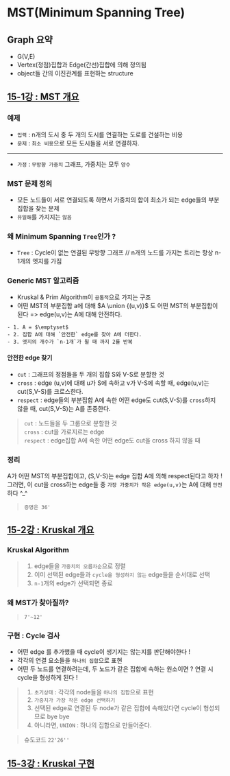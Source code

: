 # MST(Minimum Spanning Tree)
## Graph 요약 
- G(V,E) 
- Vertex(정점)집합과 Edge(간선)집합에 의해 정의됨 
- object들 간의 이진관계를 표현하는 structure
## [15-1강 : MST 개요](https://www.youtube.com/watch?v=i4ZDgJS0_yM&list=PL52K_8WQO5oUuH06MLOrah4h05TZ4n38l&index=34)
### 예제
- `입력` : n개의 도시 중 두 개의 도시를 연결하는 도로를 건설하는 비용
- `문제` : `최소 비용`으로 모든 도시들을 서로 연결하자. 
--------
- `가정` : `무방향 가중치` 그래프, 가중치는 모두 `양수`
### MST 문제 정의 
- 모든 노드들이 서로 연결되도록 하면서 가중치의 합이 최소가 되는 edge들의 부분 집합을 찾는 문제 
- `유일해`를 가지지는 `않음`
### 왜 Minimum Spanning `Tree`인가 ? 
- `Tree` : Cycle이 없는 연결된 무방향 그래프 // n개의 노드를 가지는 트리는 항상 n-1개의 엣지를 가짐  
### Generic MST 알고리즘
- Kruskal & Prim Algorithm이 `공통적`으로 가지는 구조
- 어떤 MST의 부분집합 a에 대해 $A \union {(u,v)}$ 도 어떤 MST의 부분집합이 된다 => edge(u,v)는 A에 대해 안전하다.
```
- 1. A = $\emptyset$
- 2. 집합 A에 대해 `안전한` edge를 찾아 A에 더한다.
- 3. 엣지의 개수가 `n-1개`가 될 때 까지 2를 반복
```
#### 안전한 edge 찾기
- `cut` : 그래프의 정점들을 두 개의 집합 S와 V-S로 분할한 것
- `cross` : edge (u,v)에 대해 u가 S에 속하고 v가 V-S에 속할 때, edge(u,v)는 cut(S,V-S)를 크로스한다.
- `respect` : edge들의 부분집합 A에 속한 어떤 edge도 cut(S,V-S)를 `cross`하지 않을 때, cut(S,V-S)는 A를 존중한다.
> `cut` : 노드들을 두 그룹으로 분할한 것  
 `cross` : cut을 가로지르는 edge  
 `respect` : edge집합 A에 속한 어떤 edge도 cut을 cross 하지 않을 때

### 정리
A가 어떤 MST의 부분집합이고, (S,V-S)는 edge 집합 A에 의해 respect된다고 하자 !  
그러면, 이 cut을 cross하는 edge들 중 `가장 가중치가 작은 edge(u,v)`는 A에 대해 `안전`하다 ^_^  
> `증명은 36'`
## [15-2강 : Kruskal 개요](https://www.youtube.com/watch?v=Z_ug3JRxu2s&list=PL52K_8WQO5oUuH06MLOrah4h05TZ4n38l&index=35)
### Kruskal Algorithm
> 1. edge들을 `가중치의 오름차순`으로 정렬  
> 2. 이미 선택된 edge들과 `cycle을 형성하지 않는` edge들을 순서대로 선택  
> 3. `n-1`개의 edge가 선택되면 종료  
### 왜 MST가 찾아질까?
> `7'~12'`
### 구현 : Cycle 검사 
- 어떤 edge 를 추가했을 때 cycle이 생기지는 않는지를 판단해야한다 ! 
- 각각의 연결 요소들을 `하나의 집합`으로 표현  
- 어떤 두 노드를 연결하려는데, 두 노드가 같은 집합에 속하는 원소이면 ? 연결 시 cycle을 형성하게 된다 ! 
> 1. `초기상태` : 각각의 node들을 `하나의 집합`으로 표현  
> 2. `가중치가 가장 작은 edge 선택하기`
> 3. 선택된 edge로 연결된 두 node가 같은 집합에 속해있다면 cycle이 형성되므로 bye bye  
> 4. 아니라면, `UNION` : 하나의 집합으로 만들어준다.  

> 슈도코드 `22'26''`  
 
## [15-3강 : Kruskal 구현](https://www.youtube.com/watch?v=_ocho3EzDH4&list=PL52K_8WQO5oUuH06MLOrah4h05TZ4n38l&index=36)
## []()
